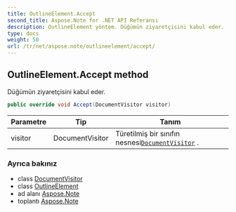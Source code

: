 ```yaml
---
title: OutlineElement.Accept
second_title: Aspose.Note for .NET API Referansı
description: OutlineElement yöntem. Düğümün ziyaretçisini kabul eder.
type: docs
weight: 50
url: /tr/net/aspose.note/outlineelement/accept/
---
```

## OutlineElement.Accept method

Düğümün ziyaretçisini kabul eder.

```csharp
public override void Accept(DocumentVisitor visitor)
```

| Parametre | Tip | Tanım |
| --- | --- | --- |
| visitor | DocumentVisitor | Türetilmiş bir sınıfın nesnesi[`DocumentVisitor`](../../documentvisitor/) . |

### Ayrıca bakınız

* class [DocumentVisitor](../../documentvisitor/)
* class [OutlineElement](../)
* ad alanı [Aspose.Note](../../outlineelement/)
* toplantı [Aspose.Note](../../../)


